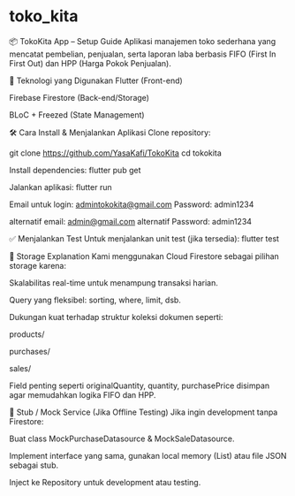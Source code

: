 # toko_kita

📦 TokoKita App – Setup Guide
Aplikasi manajemen toko sederhana yang mencatat pembelian, penjualan, serta laporan laba berbasis FIFO (First In First Out) dan HPP (Harga Pokok Penjualan).

🚀 Teknologi yang Digunakan
Flutter (Front-end)

Firebase Firestore (Back-end/Storage)

BLoC + Freezed (State Management)


🛠 Cara Install & Menjalankan Aplikasi
Clone repository:

git clone https://github.com/YasaKafi/TokoKita
cd tokokita


Install dependencies:  flutter pub get

Jalankan aplikasi: flutter run


Email untuk login: admintokokita@gmail.com 
Password: admin1234

alternatif email: admin@gmail.com
alternatif Password: admin1234


✅ Menjalankan Test
Untuk menjalankan unit test (jika tersedia): flutter test

💾 Storage Explanation
Kami menggunakan Cloud Firestore sebagai pilihan storage karena:

Skalabilitas real-time untuk menampung transaksi harian.

Query yang fleksibel: sorting, where, limit, dsb.

Dukungan kuat terhadap struktur koleksi dokumen seperti:

products/

purchases/

sales/

Field penting seperti originalQuantity, quantity, purchasePrice disimpan agar memudahkan logika FIFO dan HPP.

🔧 Stub / Mock Service (Jika Offline Testing)
Jika ingin development tanpa Firestore:

Buat class MockPurchaseDatasource & MockSaleDatasource.

Implement interface yang sama, gunakan local memory (List) atau file JSON sebagai stub.

Inject ke Repository untuk development atau testing.

